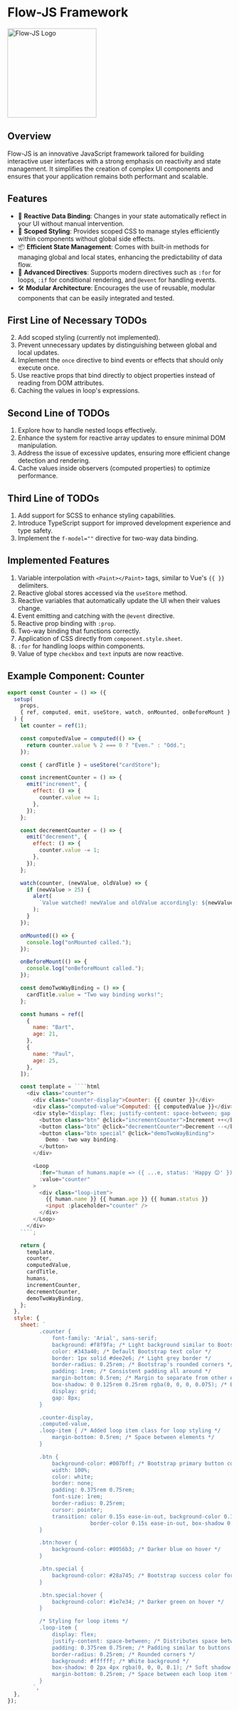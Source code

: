 # Flow-JS Framework

<img src="./logo.webp" alt="Flow-JS Logo" width="200">

## Overview

Flow-JS is an innovative JavaScript framework tailored for building interactive user interfaces with a strong emphasis on reactivity and state management. It simplifies the creation of complex UI components and ensures that your application remains both performant and scalable.

## Features

- 🔄 **Reactive Data Binding**: Changes in your state automatically reflect in your UI without manual intervention.
- 🎨 **Scoped Styling**: Provides scoped CSS to manage styles efficiently within components without global side effects.
- 📦 **Efficient State Management**: Comes with built-in methods for managing global and local states, enhancing the predictability of data flow.
- 🔧 **Advanced Directives**: Supports modern directives such as `:for` for loops, `:if` for conditional rendering, and `@event` for handling events.
- 🛠 **Modular Architecture**: Encourages the use of reusable, modular components that can be easily integrated and tested.

## First Line of Necessary TODOs

<!-- 1. Remove expression attribute from expression elements (currently not implemented). -->

2. Add scoped styling (currently not implemented).
3. Prevent unnecessary updates by distinguishing between global and local updates.
4. Implement the `once` directive to bind events or effects that should only execute once.
5. Use reactive props that bind directly to object properties instead of reading from DOM attributes.
6. Caching the values in loop's expressions.

## Second Line of TODOs

1. Explore how to handle nested loops effectively.
2. Enhance the system for reactive array updates to ensure minimal DOM manipulation.
3. Address the issue of excessive updates, ensuring more efficient change detection and rendering.
4. Cache values inside observers (computed properties) to optimize performance.

## Third Line of TODOs

1. Add support for SCSS to enhance styling capabilities.
2. Introduce TypeScript support for improved development experience and type safety.
3. Implement the `f-model=""` directive for two-way data binding.

## Implemented Features

1. Variable interpolation with `<Paint></Paint>` tags, similar to Vue's `{{ }}` delimiters.
2. Reactive global stores accessed via the `useStore` method.
3. Reactive variables that automatically update the UI when their values change.
4. Event emitting and catching with the `@event` directive.
5. Reactive prop binding with `:prop`.
6. Two-way binding that functions correctly.
7. Application of CSS directly from `component.style.sheet`.
8. `:for` for handling loops within components.
9. Value of type `checkbox` and `text` inputs are now reactive.

## Example Component: Counter

`````javascript
export const Counter = () => ({
  setup(
    props,
    { ref, computed, emit, useStore, watch, onMounted, onBeforeMount }
  ) {
    let counter = ref(1);

    const computedValue = computed(() => {
      return counter.value % 2 === 0 ? "Even." : "Odd.";
    });

    const { cardTitle } = useStore("cardStore");

    const incrementCounter = () => {
      emit("increment", {
        effect: () => {
          counter.value += 1;
        },
      });
    };

    const decrementCounter = () => {
      emit("decrement", {
        effect: () => {
          counter.value -= 1;
        },
      });
    };

    watch(counter, (newValue, oldValue) => {
      if (newValue > 25) {
        alert(
          `Value watched! newValue and oldValue accordingly: ${newValue}, ${oldValue}`
        );
      }
    });

    onMounted(() => {
      console.log("onMounted called.");
    });

    onBeforeMount(() => {
      console.log("onBeforeMount called.");
    });

    const demoTwoWayBinding = () => {
      cardTitle.value = "Two way binding works!";
    };

    const humans = ref([
      {
        name: "Bart",
        age: 21,
      },
      {
        name: "Paul",
        age: 25,
      },
    ]);

    const template = ````html
      <div class="counter">
        <div class="counter-display">Counter: {{ counter }}</div>
        <div class="computed-value">Computed: {{ computedValue }}</div>
        <div style="display: flex; justify-content: space-between; gap: 24px;">
          <button class="btn" @click="incrementCounter">Increment ++</button>
          <button class="btn" @click="decrementCounter">Decrement --</button>
          <button class="btn special" @click="demoTwoWayBinding">
            Demo - two way binding.
          </button>
        </div>

        <Loop
          :for="human of humans.map(e => ({ ...e, status: 'Happy 😊' }))"
          :value="counter"
        >
          <div class="loop-item">
            {{ human.name }} {{ human.age }} {{ human.status }}
            <input :placeholder="counter" />
          </div>
        </Loop>
      </div>
    ````;

    return {
      template,
      counter,
      computedValue,
      cardTitle,
      humans,
      incrementCounter,
      decrementCounter,
      demoTwoWayBinding,
    };
  },
  style: {
    sheet: `
          .counter {
              font-family: 'Arial', sans-serif;
              background: #f8f9fa; /* Light background similar to Bootstrap forms */
              color: #343a40; /* Default Bootstrap text color */
              border: 1px solid #dee2e6; /* Light grey border */
              border-radius: 0.25rem; /* Bootstrap's rounded corners */
              padding: 1rem; /* Consistent padding all around */
              margin-bottom: 0.5rem; /* Margin to separate from other elements */
              box-shadow: 0 0.125rem 0.25rem rgba(0, 0, 0, 0.075); /* Bootstrap-like shadow */
              display: grid;
              gap: 8px;
          }

          .counter-display,
          .computed-value,
          .loop-item { /* Added loop item class for loop styling */
              margin-bottom: 0.5rem; /* Space between elements */
          }

          .btn {
              background-color: #007bff; /* Bootstrap primary button color */
              width: 100%;
              color: white;
              border: none;
              padding: 0.375rem 0.75rem;
              font-size: 1rem;
              border-radius: 0.25rem;
              cursor: pointer;
              transition: color 0.15s ease-in-out, background-color 0.15s ease-in-out,
                          border-color 0.15s ease-in-out, box-shadow 0.15s ease-in-out; /* Smooth transition for hover effects */
          }

          .btn:hover {
              background-color: #0056b3; /* Darker blue on hover */
          }

          .btn.special {
              background-color: #28a745; /* Bootstrap success color for special button */
          }

          .btn.special:hover {
              background-color: #1e7e34; /* Darker green on hover */
          }

          /* Styling for loop items */
          .loop-item {
              display: flex;
              justify-content: space-between; /* Distributes space between name and age */
              padding: 0.375rem 0.75rem; /* Padding similar to buttons */
              border-radius: 0.25rem; /* Rounded corners */
              background: #ffffff; /* White background */
              box-shadow: 0 2px 4px rgba(0, 0, 0, 0.1); /* Soft shadow for depth */
              margin-bottom: 0.25rem; /* Space between each loop item */
          }
        `,
  },
});
`````
